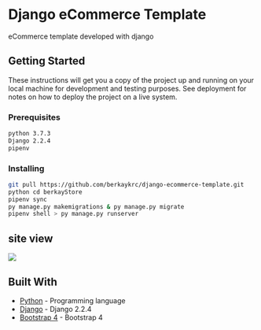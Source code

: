 # Django eCommerce Template

eCommerce template developed with django

## Getting Started

These instructions will get you a copy of the project up and running on your local machine for development and testing purposes. See deployment for notes on how to deploy the project on a live system.

### Prerequisites

```sh
python 3.7.3
Django 2.2.4
pipenv
```

### Installing
```sh
git pull https://github.com/berkaykrc/django-ecommerce-template.git
python cd berkayStore
pipenv sync
py manage.py makemigrations & py manage.py migrate
pipenv shell > py manage.py runserver
```


## site view

[![](https://i.hizliresim.com/3OgZnp.png)](https://hizliresim.com/3OgZnp)


## Built With

* [Python](https://www.python.org/downloads/release/python-374/) - Programming language
* [Django](https://www.djangoproject.com) - Django 2.2.4
* [Bootstrap 4](https://getbootstrap.com) - Bootstrap 4
